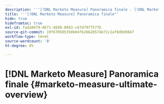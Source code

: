 ```yaml
---
description: '''[!DNL Marketo Measure] Panoramica finale - [!DNL Marketo Measure] - Documentazione del prodotto"'
title: '''[!DNL Marketo Measure] Panoramica finale"'
hide: true
hidefromtoc: true
exl-id: fada9479-0671-4698-8043-c67d7977577b
source-git-commit: 19f670505358b04fb26620574b71c2af8d0d9847
workflow-type: tm+mt
source-wordcount: '8'
ht-degree: 0%

---
```


# [!DNL Marketo Measure] Panoramica finale {#marketo-measure-ultimate-overview}
